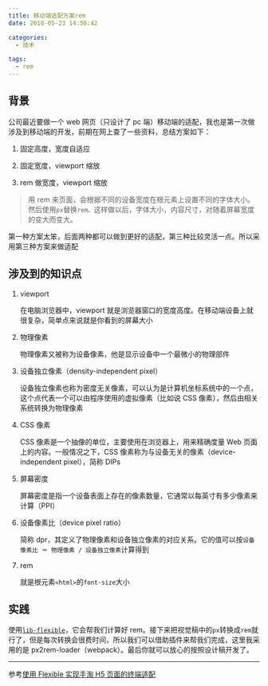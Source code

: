 ```yaml
---
title: 移动端适配方案rem
date: 2018-05-23 14:50:42

categories:
  - 技术

tags:
  - rem
---
```


## 背景

公司最近要做一个 web 网页（只设计了 pc 端）移动端的适配，我也是第一次做涉及到移动端的开发，前期在网上查了一些资料，总结方案如下：

1. 固定高度，宽度自适应

2. 固定宽度，viewport 缩放

3. rem 做宽度，viewport 缩放

> 用 rem 来页面，会根据不同的设备宽度在根元素上设置不同的字体大小。然后使用`px`替换`rem。`这样做以后，字体大小，内容尺寸，对随着屏幕宽度的变大而变大。

第一种方案太笨，后面两种都可以做到更好的适配，第三种比较灵活一点。所以采用第三种方案来做适配

## 涉及到的知识点

1. viewport

   在电脑浏览器中，viewport 就是浏览器窗口的宽度高度。在移动端设备上就很复杂，简单点来说就是你看到的屏幕大小

2. 物理像素

   物理像素又被称为设备像素，他是显示设备中一个最微小的物理部件

3. 设备独立像素（density-independent pixel）

   设备独立像素也称为密度无关像素，可以认为是计算机坐标系统中的一个点，这个点代表一个可以由程序使用的虚拟像素（比如说 CSS 像素），然后由相关系统转换为物理像素

4. CSS 像素

   CSS 像素是一个抽像的单位，主要使用在浏览器上，用来精确度量 Web 页面上的内容。一般情况之下，CSS 像素称为与设备无关的像素（device-independent pixel），简称 DIPs

5. 屏幕密度

   屏幕密度是指一个设备表面上存在的像素数量，它通常以每英寸有多少像素来计算（PPI）

6. 设备像素比（device pixel ratio）

   简称 dpr，其定义了物理像素和设备独立像素的对应关系。它的值可以按`设备像素比 ＝ 物理像素 / 设备独立像素`计算得到

7. rem

   就是根元素`<html>`的`font-size`大小

## 实践

使用[`lib-flexible`][1]，它会帮我们计算好 rem。接下来把视觉稿中的`px`转换成`rem`就行了，但是每次转换会很费时间，所以我们可以借助插件来帮我们完成，这里我采用的是 px2rem-loader（webpack）。最后你就可以放心的按照设计稿开发了。

---

参考[使用 Flexible 实现手淘 H5 页面的终端适配][2]

[1]: https://github.com/amfe/lib-flexible
[2]: https://github.com/amfe/article/issues/17
